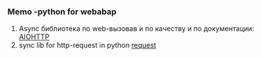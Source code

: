 ### Memo -python for webabap

1) Async библиотека по web-вызовав и по качеству и по документации: [AIOHTTP](https://docs.aiohttp.org/en/stable/index.html)
2) sync lib for http-request in python [request](https://pypi.org/project/requests/)